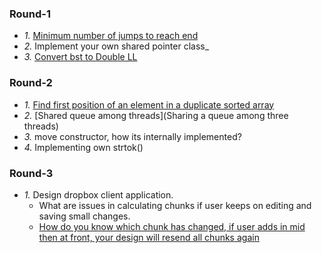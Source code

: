 ### Round-1
- _1._ [Minimum number of jumps to reach end](https://www.geeksforgeeks.org/minimum-number-of-jumps-to-reach-end-of-a-given-array/)
- _2._ Implement your own shared pointer class_
- _3._ [Convert bst to Double LL](https://www.geeksforgeeks.org/convert-given-binary-tree-doubly-linked-list-set-3/)

### Round-2
- _1._ [Find first position of an element in a duplicate sorted array](/DS_Questions/Questions/vectors_arrays/Find_Search_Count/Find/Sorted)
- _2._ [Shared queue among threads](Sharing a queue among three threads)
- _3._ move constructor, how its internally implemented?
- _4._ Implementing own strtok()

### Round-3
- _1._ Design dropbox client application. 
  - What are issues in calculating chunks if user keeps on editing and saving small changes.
  - [How do you know which chunk has changed, if user adds in mid then at front, your design will resend all chunks again](/System-Design/Scalable/Dropbox_or_GoogleDrive)

